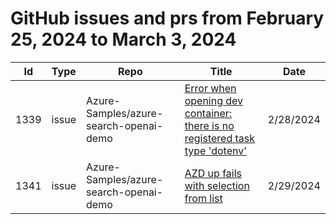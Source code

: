# GitHub issues and prs from February 25, 2024 to March 3, 2024
|Id|Type|Repo|Title|Date|
|--|--|--|--|--|
|1339|issue|Azure-Samples/azure-search-openai-demo|[Error when opening dev container: there is no registered task type 'dotenv'](https://github.com/Azure-Samples/azure-search-openai-demo/issues/1339)|2/28/2024|
|1341|issue|Azure-Samples/azure-search-openai-demo|[AZD up fails with selection from list](https://github.com/Azure-Samples/azure-search-openai-demo/issues/1341)|2/29/2024|
